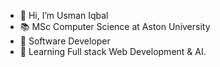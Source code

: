 - 👋 Hi, I’m Usman Iqbal
- 📚 MSc Computer Science at Aston University 
- 💼 Software Developer 
- 🌱 Learning Full stack Web Development & AI. 
<!---
usman-Iqbal-5/usman-Iqbal-5 is a ✨ special ✨ repository because its `README.md` (this file) appears on your GitHub profile.
You can click the Preview link to take a look at your changes.
--->
